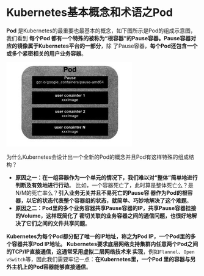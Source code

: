 Kubernetes基本概念和术语之Pod
================================================================================
**Pod** 是Kubernetes的最重要也最基本的概念，如下图所示是Pod的组成示意图，我们看到 **每个Pod
都有一个特殊的被称为“根容器”的Pause容器。Pause容器对应的镜像属于Kubernetes平台的一部分**，除
了Pause容器，**每个Pod还包含一个或多个紧密相关的用户业务容器**。

![Pod组成示意图](img/1.jpg)

为什么Kubernetes会设计出一个全新的Pod的概念并且Pod有这样特殊的组成结构？
+ **原因之一：在一组容器作为一个单元的情况下，我们难以对“整体”简单地进行判断及有效地进行行动**。
比如，一个容器死亡了，此时算是整体死亡么？是N/M的死亡率么？**引入业务无关并且不易死亡的Pause容
器作为Pod的根容器，以它的状态代表整个容器组的状态，就简单、巧妙地解决了这个难题**。
+ **原因之二：Pod里的多个业务容器共享Pause容器的IP，共享Pause容器挂接的Volume，这样既简化了
密切关联的业务容器之间的通信问题，也很好地解决了它们之间的文件共享问题**。

**Kubernetes为每个Pod都分配了唯一的IP地址，称之为Pod IP，一个Pod里的多个容器共享Pod IP地址。
Kubernetes要求底层网络支持集群内任意两个Pod之间的TCP/IP直接通信，这通常采用虚拟二层网络技术来
实现**，例如`Flannel`、`Open vSwitch`等，因此我们需要牢记一点：**在Kubernetes里，一个Pod
里的容器与另外主机上的Pod容器能够直接通信**。
